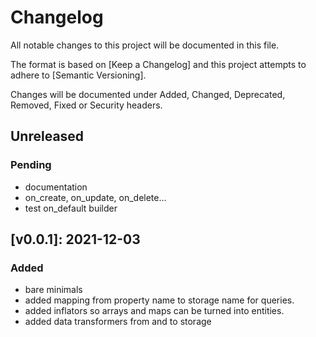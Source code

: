 # Changelog

All notable changes to this project will be documented in this file.

The format is based on [Keep a Changelog] and this project attempts to adhere to [Semantic Versioning].

Changes will be documented under Added, Changed, Deprecated, Removed, Fixed or Security headers.

## Unreleased
### Pending

- documentation
- on_create, on_update, on_delete...
- test on_default builder

## [v0.0.1]: 2021-12-03
### Added
- bare minimals
- added mapping from property name to storage name for queries.
- added inflators so arrays and maps can be turned into entities.
- added data transformers from and to storage
